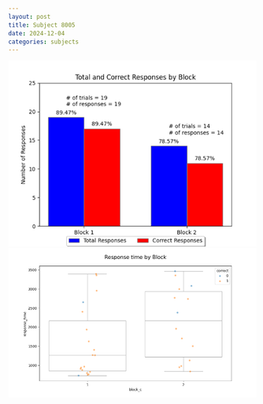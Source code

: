 ```yaml
---
layout: post
title: Subject 8005
date: 2024-12-04
categories: subjects
---
```


![](data/8005/run-19/8005_ATS_responses.png)
![](data/8005/run-19/8005_ATS_rt.png)
